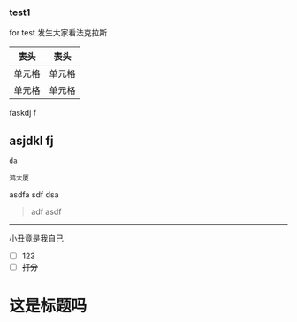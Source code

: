 ### test1
for test
发生大家看法克拉斯 

|  表头   | 表头  |
|  ----  | ----  |
| 单元格  | 单元格 |
| 单元格  | 单元格 |
faskdj f
## asjdkl fj
`da `
```
鸿大厦
````
asdfa 
sdf dsa 
>adf asdf
---
小丑竟是我自己

* [ ] 123
* [ ] ~~打分~~

# 这是标题吗

